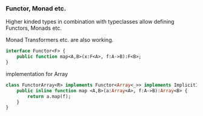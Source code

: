 ### Functor, Monad etc.

Higher kinded types in combination with typeclasses allow defining Functors, Monads etc.

Monad Transformers etc. are also working.

```haxe
interface Functor<F> {
	public function map<A,B>(x:F<A>, f:A->B):F<B>;
}
```
implementation for Array
```haxe
class FunctorArray<R> implements Functor<Array<_>> implements ImplicitInstance {
	public inline function map <A,B>(a:Array<A>, f:A->B):Array<B> {
		return a.map(f);
	}
}
```
